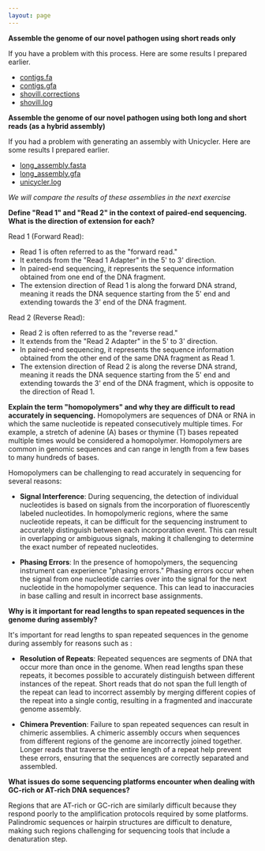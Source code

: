 ```yaml
---
layout: page
---
```



**Assemble the genome of our novel pathogen using short reads only** 

If you have a problem with this process. Here are some results I prepared earlier. 

* [contigs.fa](/seq-analysis/contigs.fa)
* [contigs.gfa](/seq-analysis/contigs.gfa)
* [shovill.corrections](/seq-analysis/shovill.corrections)
* [shovill.log](/seq-analysis/shovill.log)


**Assemble the genome of  our novel pathogen using both long and short reads (as a hybrid assembly)**

If you had a problem with generating an assembly with Unicycler. Here are some results I prepared earlier. 

* [long_assembly.fasta](/seq-analysis/long_assembly.fasta)
* [long_assembly.gfa](/seq-analysis/long_assembly.gfa)
* [unicycler.log](/seq-analysis/unicycler.log)



_We will compare the results of these assemblies in the next exercise_

**Define "Read 1" and "Read 2" in the context of paired-end sequencing. What is the direction of extension for each?**

Read 1 (Forward Read):

* Read 1 is often referred to as the "forward read."
* It extends from the "Read 1 Adapter" in the 5' to 3' direction.
* In paired-end sequencing, it represents the sequence information obtained from one end of the DNA fragment.
* The extension direction of Read 1 is along the forward DNA strand, meaning it reads the DNA sequence starting from the 5' end and extending towards the 3' end of the DNA fragment.

Read 2 (Reverse Read):

* Read 2 is often referred to as the "reverse read."
* It extends from the "Read 2 Adapter" in the 5' to 3' direction.
* In paired-end sequencing, it represents the sequence information obtained from the other end of the same DNA fragment as Read 1.
* The extension direction of Read 2 is along the reverse DNA strand, meaning it reads the DNA sequence starting from the 5' end and extending towards the 3' end of the DNA fragment, which is opposite to the direction of Read 1.

**Explain the term "homopolymers" and why they are difficult to read accurately in sequencing.**
Homopolymers are sequences of DNA or RNA in which the same nucleotide is repeated consecutively multiple times. For example, a stretch of adenine (A) bases or thymine (T) bases repeated multiple times would be considered a homopolymer. Homopolymers are common in genomic sequences and can range in length from a few bases to many hundreds of bases.

Homopolymers can be challenging to read accurately in sequencing for several reasons:

* **Signal Interference**: During sequencing, the detection of individual nucleotides is based on signals from the incorporation of fluorescently labeled nucleotides. In homopolymeric regions, where the same nucleotide repeats, it can be difficult for the sequencing instrument to accurately distinguish between each incorporation event. This can result in overlapping or ambiguous signals, making it challenging to determine the exact number of repeated nucleotides.

* **Phasing Errors**: In the presence of homopolymers, the sequencing instrument can experience "phasing errors." Phasing errors occur when the signal from one nucleotide carries over into the signal for the next nucleotide in the homopolymer sequence. This can lead to inaccuracies in base calling and result in incorrect base assignments.


**Why is it important for read lengths to span repeated sequences in the genome during assembly?**

It's important for read lengths to span repeated sequences in the genome during assembly for reasons such as :

* **Resolution of Repeats**: Repeated sequences are segments of DNA that occur more than once in the genome. When read lengths span these repeats, it becomes possible to accurately distinguish between different instances of the repeat. Short reads that do not span the full length of the repeat can lead to incorrect assembly by merging different copies of the repeat into a single contig, resulting in a fragmented and inaccurate genome assembly.

* **Chimera Prevention**: Failure to span repeated sequences can result in chimeric assemblies. A chimeric assembly occurs when sequences from different regions of the genome are incorrectly joined together. Longer reads that traverse the entire length of a repeat help prevent these errors, ensuring that the sequences are correctly separated and assembled.


**What issues do some sequencing platforms encounter when dealing with GC-rich or AT-rich DNA sequences?**

Regions that are AT-rich or GC-rich are similarly difficult because they respond poorly to the amplification protocols required by some platforms. Palindromic sequences or hairpin structures are difficult to denature, making such regions challenging for sequencing tools that include a denaturation step.